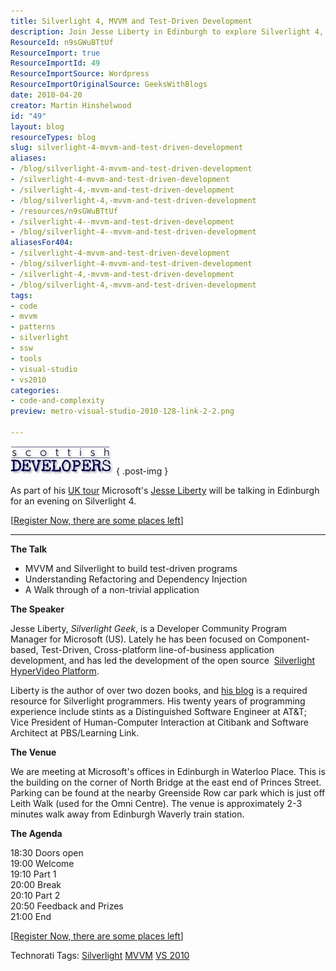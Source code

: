 ```yaml
---
title: Silverlight 4, MVVM and Test-Driven Development
description: Join Jesse Liberty in Edinburgh to explore Silverlight 4, MVVM, and test-driven development. Enhance your coding skills and register now!
ResourceId: n9sGWuBTtUf
ResourceImport: true
ResourceImportId: 49
ResourceImportSource: Wordpress
ResourceImportOriginalSource: GeeksWithBlogs
date: 2010-04-20
creator: Martin Hinshelwood
id: "49"
layout: blog
resourceTypes: blog
slug: silverlight-4-mvvm-and-test-driven-development
aliases:
- /blog/silverlight-4-mvvm-and-test-driven-development
- /silverlight-4-mvvm-and-test-driven-development
- /silverlight-4,-mvvm-and-test-driven-development
- /blog/silverlight-4,-mvvm-and-test-driven-development
- /resources/n9sGWuBTtUf
- /silverlight-4--mvvm-and-test-driven-development
- /blog/silverlight-4--mvvm-and-test-driven-development
aliasesFor404:
- /silverlight-4-mvvm-and-test-driven-development
- /blog/silverlight-4-mvvm-and-test-driven-development
- /silverlight-4,-mvvm-and-test-driven-development
- /blog/silverlight-4,-mvvm-and-test-driven-development
tags:
- code
- mvvm
- patterns
- silverlight
- ssw
- tools
- visual-studio
- vs2010
categories:
- code-and-complexity
preview: metro-visual-studio-2010-128-link-2-2.png

---
```

![622512953[1]](images/68e63ada9c60_D045-6225129531_-1-1.jpg)
{ .post-img }

As part of his [UK tour](http://blogs.silverlight.net/blogs/jesseliberty/archive/2010/02/15/the-united-kingdom-amp-the-republic-of-ireland.aspx) Microsoft's [Jesse Liberty](http://blogs.silverlight.net/blogs/jesseliberty/) will be talking in Edinburgh for an evening on Silverlight 4.

\[[Register Now, there are some places left](http://jesse-liberty-edinburgh.eventbrite.com/)\]

---

**The Talk**

- MVVM and Silverlight to build test-driven programs
- Understanding Refactoring and Dependency Injection
- A Walk through of a non-trivial application

**The Speaker**

Jesse Liberty, _Silverlight Geek_, is a Developer Community Program Manager for Microsoft (US). Lately he has been focused on Component-based, Test-Driven, Cross-platform line-of-business application development, and has led the development of the open source  [Silverlight HyperVideo Platform](https://email.unum.com/exchweb/bin/redir.asp?URL=http://slhvp.com/).

Liberty is the author of over two dozen books, and [his blog](https://email.unum.com/exchweb/bin/redir.asp?URL=http://silverlightgeek.me/) is a required resource for Silverlight programmers. His twenty years of programming experience include stints as a Distinguished Software Engineer at AT&T; Vice President of Human-Computer Interaction at Citibank and Software Architect at PBS/Learning Link.

**The Venue**

We are meeting at Microsoft's offices in Edinburgh in Waterloo Place. This is the building on the corner of North Bridge at the east end of Princes Street. Parking can be found at the nearby Greenside Row car park which is just off Leith Walk (used for the Omni Centre). The venue is approximately 2-3 minutes walk away from Edinburgh Waverly train station.

**The Agenda**

18:30 Doors open  
19:00 Welcome  
19:10 Part 1  
20:00 Break  
20:10 Part 2  
20:50 Feedback and Prizes  
21:00 End

\[[Register Now, there are some places left](http://jesse-liberty-edinburgh.eventbrite.com/)\]

Technorati Tags: [Silverlight](http://technorati.com/tags/Silverlight) [MVVM](http://technorati.com/tags/MVVM) [VS 2010](http://technorati.com/tags/VS+2010)
